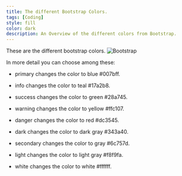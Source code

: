 ```yaml
---
title: The different Bootstrap Colors.
tags: [Coding]
style: fill
color: dark
description: An Overview of the different colors from Bootstrap.
---
```


These are the different bootstrap colors. ![Bootstrap](https://www.bitdegree.org/learn/storage/media/images/7383b588-563f-4117-82bd-4c866b5490bd.jpg)

In more detail you can choose among these: 

- primary changes the color to blue #007bff.

- info changes the color to teal #17a2b8.

- success changes the color to green #28a745.

- warning changes the color to yellow #ffc107.

- danger changes the color to red #dc3545.

- dark changes the color to dark gray #343a40.

- secondary changes the color to gray #6c757d.

- light changes the color to light gray #f8f9fa.

- white changes the color to white #ffffff.